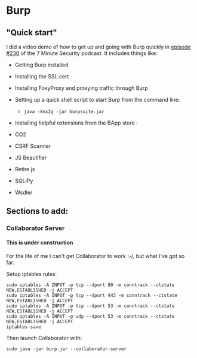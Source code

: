 # Burp

## "Quick start"
I did a video demo of how to get up and going with Burp quickly in [episode #230](https://7ms.us/7ms-230-pentesting-owasp-juice-shop-part-1/) of the 7 Minute Security podcast.  It includes things like:

* Getting Burp installed
* Installing the SSL cert
* Installing FoxyProxy and proxying traffic through Burp
* Setting up a quick shell script to start Burp from the command line: 
  * `java -Xmx2g -jar burpsuite.jar`

* Installing helpful extensions from the BApp store :

 * CO2
 * CSRF Scanner
 * JS Beautifier
 * Retire.js
 * SQLiPy
 * Wsdler

## Sections to add:

### Collaborator Server
#### This is under construction
For the life of me I can't get Collaborator to work :-/, but what I've got so far:

Setup iptables rules:


    sudo iptables -A INPUT -p tcp --dport 80 -m conntrack --ctstate NEW,ESTABLISHED -j ACCEPT
    sudo iptables -A INPUT -p tcp --dport 443 -m conntrack --ctstate NEW,ESTABLISHED -j ACCEPT
    sudo iptables -A INPUT -p tcp --dport 53 -m conntrack --ctstate NEW,ESTABLISHED -j ACCEPT
    sudo iptables -A INPUT -p udp --dport 53 -m conntrack --ctstate NEW,ESTABLISHED -j ACCEPT
	iptables-save

	
Then launch Collaborator with:

    sudo java -jar burp.jar --collaborator-server


